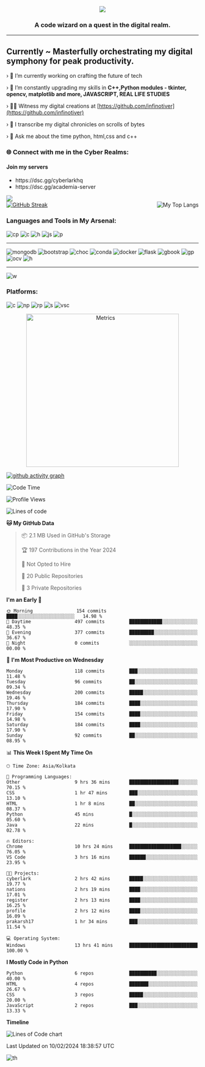 
<p align="center">
 <img src="https://capsule-render.vercel.app/api?&color=timeGradient&height=400&section=header&text=Hi%20I%20am%20Infinotiver!&desc=A%20Passionate%20developer%20from%20Digital%20Odyssey&fontSize=50&animation=twinkling&type=waving" align="center">
</p>
<h3 align="center">A code wizard on a quest in the digital realm.</h3>

<hr>

<h2> Currently ~ Masterfully orchestrating my digital symphony for peak productivity.</h2>

› 🔭 I’m currently working on crafting the future of tech

› 🌱 I’m constantly upgrading my skills in **C++,Python modules - tkinter, opencv, matplotlib and more, JAVASCRIPT, REAL LIFE STUDIES**

› 👨‍💻 Witness my digital creations at [https://github.com/infinotiver](https://github.com/infinotiver)

› 📝 I transcribe my digital chronicles on scrolls of bytes

› 💬 Ask me about the time  python, html,css and c++

<h3 align="left">🌐 Connect with me in the Cyber Realms:</h3>
<p align="center">
<H4>Join my servers </H4>
 <ul>
  <li> https://dsc.gg/cyberlarkhq</li>
  <li> https://dsc.gg/academia-server</li>
 </ul>
</p>
<a href="https://github.com/infinotiver"><img  src="https://github-readme-stats.vercel.app/api?username=infinotiver&show_icons=true&theme=dark#gh-dark-mode-only"></a>
<br>
<a href="https://git.io/streak-stats"><img src="https://github-readme-streak-stats.herokuapp.com?user=infinotiver&theme=neon-dark&border_radius=5&date_format=j%20M%5B%20Y%5D&&card_width=500&background=45%2C030812%2C150317" alt="GitHub Streak" /></a>
<img align="right" src="https://github-readme-stats.vercel.app/api/top-langs/?username=infinotiver&theme=dark" alt="My Top Langs">
<h3 align="left">Languages and Tools in My Arsenal:</h3>

![cp](https://img.shields.io/badge/C%2B%2B-00599C?style=for-the-badge&logo=c%2B%2B&logoColor=white)
![c](https://img.shields.io/badge/CSS3-1572B6?style=for-the-badge&logo=css3&logoColor=white)
![h](https://img.shields.io/badge/HTML5-E34F26?style=for-the-badge&logo=html5&logoColor=white)
![js](https://img.shields.io/badge/JavaScript-323330?style=for-the-badge&logo=javascript&logoColor=F7DF1E)
![p](https://img.shields.io/badge/Python-FFD43B?style=for-the-badge&logo=python&logoColor=blue)

___

![mongodb](https://img.shields.io/badge/MongoDB-4EA94B?style=for-the-badge&logo=mongodb&logoColor=white)
![bootstrap](https://img.shields.io/badge/Bootstrap-563D7C?style=for-the-badge&logo=bootstrap&logoColor=white)
![choc](https://img.shields.io/badge/Chocolatey-80B5E3?style=for-the-badge&logo=chocolatey&logoColor=fff)
![conda](https://img.shields.io/badge/conda-342B029.svg?&style=for-the-badge&logo=anaconda&logoColor=white)
![docker](https://img.shields.io/badge/Docker-2CA5E0?style=for-the-badge&logo=docker&logoColor=white)
![flask](https://img.shields.io/badge/Flask-000000?style=for-the-badge&logo=flask&logoColor=white)
![gbook](https://img.shields.io/badge/GitBook-7B36ED?style=for-the-badge&logo=gitbook&logoColor=white)
![gp](https://img.shields.io/badge/GitHub%20Pages-222222?style=for-the-badge&logo=GitHub%20Pages&logoColor=white)
![ocv](https://img.shields.io/badge/OpenCV-27338e?style=for-the-badge&logo=OpenCV&logoColor=white)
![h](https://img.shields.io/badge/HackTheBox-111927?style=for-the-badge&logo=Hack%20The%20Box&logoColor=9FEF00)

___

![w](https://img.shields.io/badge/Windows-0078D6?style=for-the-badge&logo=windows&logoColor=white)

<h3 align="left">Platforms:</h3>

![c](https://img.shields.io/badge/Colab-F9AB00?style=for-the-badge&logo=googlecolab&color=525252)
![np](https://img.shields.io/badge/Notepad++-90E59A.svg?style=for-the-badge&logo=notepad%2B%2B&logoColor=black)
![rp](https://img.shields.io/badge/replit-667881?style=for-the-badge&logo=replit&logoColor=white)
![s](https://img.shields.io/badge/Spyder%20Ide-FF0000?style=for-the-badge&logo=spyder%20ide&logoColor=white)
![vsc](https://img.shields.io/badge/VSCode-0078D4?style=for-the-badge&logo=visual%20studio%20code&logoColor=white)

<p align="center"><img src="/github-metrics.svg" alt="Metrics" width="400"></p>

[![github activity graph](https://github-readme-activity-graph.vercel.app/graph?username=infinotiver&theme=github-compact)](https://github.com/ashutosh00710/github-readme-activity-graph)
<!--START_SECTION:waka-->
![Code Time](http://img.shields.io/badge/Code%20Time-301%20hrs%2039%20mins-blue)

![Profile Views](http://img.shields.io/badge/Profile%20Views-507-blue)

![Lines of code](https://img.shields.io/badge/From%20Hello%20World%20I%27ve%20Written-1.6%20million%20lines%20of%20code-blue)

**🐱 My GitHub Data** 

> 📦 2.1 MB Used in GitHub's Storage 
 > 
> 🏆 197 Contributions in the Year 2024
 > 
> 🚫 Not Opted to Hire
 > 
> 📜 20 Public Repositories 
 > 
> 🔑 3 Private Repositories 
 > 
**I'm an Early 🐤** 

```text
🌞 Morning                154 commits         ████░░░░░░░░░░░░░░░░░░░░░   14.98 % 
🌆 Daytime                497 commits         ████████████░░░░░░░░░░░░░   48.35 % 
🌃 Evening                377 commits         █████████░░░░░░░░░░░░░░░░   36.67 % 
🌙 Night                  0 commits           ░░░░░░░░░░░░░░░░░░░░░░░░░   00.00 % 
```
📅 **I'm Most Productive on Wednesday** 

```text
Monday                   118 commits         ███░░░░░░░░░░░░░░░░░░░░░░   11.48 % 
Tuesday                  96 commits          ██░░░░░░░░░░░░░░░░░░░░░░░   09.34 % 
Wednesday                200 commits         █████░░░░░░░░░░░░░░░░░░░░   19.46 % 
Thursday                 184 commits         ████░░░░░░░░░░░░░░░░░░░░░   17.90 % 
Friday                   154 commits         ████░░░░░░░░░░░░░░░░░░░░░   14.98 % 
Saturday                 184 commits         ████░░░░░░░░░░░░░░░░░░░░░   17.90 % 
Sunday                   92 commits          ██░░░░░░░░░░░░░░░░░░░░░░░   08.95 % 
```


📊 **This Week I Spent My Time On** 

```text
🕑︎ Time Zone: Asia/Kolkata

💬 Programming Languages: 
Other                    9 hrs 36 mins       ██████████████████░░░░░░░   70.15 % 
CSS                      1 hr 47 mins        ███░░░░░░░░░░░░░░░░░░░░░░   13.10 % 
HTML                     1 hr 8 mins         ██░░░░░░░░░░░░░░░░░░░░░░░   08.37 % 
Python                   45 mins             █░░░░░░░░░░░░░░░░░░░░░░░░   05.60 % 
Java                     22 mins             █░░░░░░░░░░░░░░░░░░░░░░░░   02.78 % 

🔥 Editors: 
Chrome                   10 hrs 24 mins      ███████████████████░░░░░░   76.05 % 
VS Code                  3 hrs 16 mins       ██████░░░░░░░░░░░░░░░░░░░   23.95 % 

🐱‍💻 Projects: 
cyberlark                2 hrs 42 mins       █████░░░░░░░░░░░░░░░░░░░░   19.77 % 
nations                  2 hrs 19 mins       ████░░░░░░░░░░░░░░░░░░░░░   17.01 % 
register                 2 hrs 13 mins       ████░░░░░░░░░░░░░░░░░░░░░   16.25 % 
profile                  2 hrs 12 mins       ████░░░░░░░░░░░░░░░░░░░░░   16.09 % 
prakarsh17               1 hr 34 mins        ███░░░░░░░░░░░░░░░░░░░░░░   11.54 % 

💻 Operating System: 
Windows                  13 hrs 41 mins      █████████████████████████   100.00 % 
```

**I Mostly Code in Python** 

```text
Python                   6 repos             ██████████░░░░░░░░░░░░░░░   40.00 % 
HTML                     4 repos             ███████░░░░░░░░░░░░░░░░░░   26.67 % 
CSS                      3 repos             █████░░░░░░░░░░░░░░░░░░░░   20.00 % 
JavaScript               2 repos             ███░░░░░░░░░░░░░░░░░░░░░░   13.33 % 
```



**Timeline**

![Lines of Code chart](https://raw.githubusercontent.com/infinotiver/infinotiver/main/assets/bar_graph.png)


 Last Updated on 10/02/2024 18:38:57 UTC
<!--END_SECTION:waka-->

![th](https://capsule-render.vercel.app/api?type=rect&color=gradient&text=Thank%20For%20Your%20Time&fontAlign=30&fontSize=30&textBg=true)
